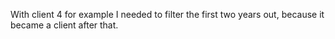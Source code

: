 With client 4 for example I needed to filter the first two years out, because it became a client after that.
